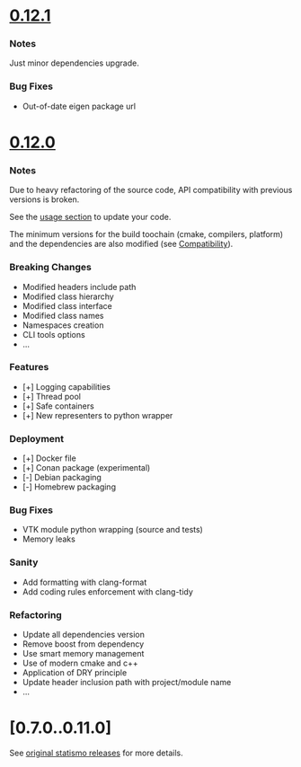 # [0.12.1](https://github.com/kenavolic/statismo/compare/v0.12.0...v0.12.1)

### Notes

Just minor dependencies upgrade.

### Bug Fixes

* Out-of-date eigen package url

# [0.12.0](https://github.com/kenavolic/statismo/compare/v0.11.0...v0.12.0)

### Notes

Due to heavy refactoring of the source code, API compatibility with previous versions is broken.

See the [usage section](doc/md/USE.md) to update your code.

The minimum versions for the build toochain (cmake, compilers, platform) and the dependencies are also modified (see [Compatibility](doc/md/INSTALL.md#Compatibility)).

### Breaking Changes

* Modified headers include path
* Modified class hierarchy
* Modified class interface
* Modified class names
* Namespaces creation
* CLI tools options
* ...

### Features

* [+] Logging capabilities
* [+] Thread pool
* [+] Safe containers
* [+] New representers to python wrapper

### Deployment

* [+] Docker file
* [+] Conan package (experimental)
* [-] Debian packaging
* [-] Homebrew packaging

### Bug Fixes

* VTK module python wrapping (source and tests)
* Memory leaks

### Sanity

* Add formatting with clang-format
* Add coding rules enforcement with clang-tidy

### Refactoring

* Update all dependencies version
* Remove boost from dependency
* Use smart memory management
* Use of modern cmake and c++
* Application of DRY principle
* Update header inclusion path with project/module name
* ...

# [0.7.0..0.11.0]

See [original statismo releases](https://github.com/statismo/statismo/releases) for more details.